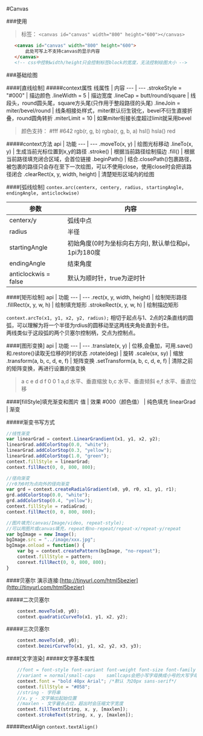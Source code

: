 #Canvas

###使用
>标签： `<canvas id="canvas" width="800" height="600"></canvas>`  

```html
   <canvas id="canvas" width="800" height="600">
       此处可写上不支持canvas的显示内容
   </canvas>
   <!-- css中控制width/height只会控制标签block的宽度，无法控制绘图大小 -->
```


###基础绘图

####[直线绘制]
#####context属性
线属性 | 内容
---  | ---
.strokeStyle = "#000"   | 描边颜色
.lineWidth = 5      | 描边宽度
.lineCap = butt/round/square    | 线段头，round圆头尾，square方头尾(只作用于整段路径的头尾)
.lineJoin = miter/bevel/round   | 线条相接处样式，miter默认衍生锐化，bevel不衍生直接折叠，round圆角转折
.miterLimit = 10    | 如果miter衔接长度超过limit就采用bevel


>颜色支持：
>   #fff
>   #642
>   rgb(r, g, b)
>   rgba(r, g, b, a)
>   hsl()
>   hsla()
>   red

#####context方法
api | 功能
--- | ---
.moveTo(x, y)   | 绘图光标移动
.lineTo(x, y)   | 生成当前光标位置到x,y的路径
.stroke()       | 根据当前路径绘制描边
.fill()         | 根据当前路径填充闭合区域，会首位链接
.beginPath()    | 结合.closePath()包裹路径，被包裹的路径只会存在至下一次绘图，可以不使用close，使用close时会把该路径闭合
.clearRect(x, y, width, height)     | 清楚矩形区域内的绘图

####[弧线绘制]
`contex.arc(centerx, centery, radius, startingAngle, endingAngle, anticlockwise)`

参数  | 内容
---   | ---
centerx/y | 弧线中点
radius    | 半径
startingAngle | 初始角度(0时为坐标向右方向), 默认单位和pi，1pi为180度
endingAngle | 结束角度
anticlockwis = false | 默认为顺时针，true为逆时针

####[矩形绘制]
api | 功能
--- | ---
.rect(x, y, width, height)   | 绘制矩形路径
.fillRect(x, y, w, h)   | 绘制填充矩形
.strokeRect(x, y, w, h) | 绘制描边矩形

`context.arcTo(x1, y1, x2, y2, radius);`
相切于起点与1、2点的2条直线的圆弧，可以理解为将一个半径为rdius的圆移动至这两线夹角处直到卡住。  
两线类似于这段弧的两个贝塞尔控制柄，交点为控制点。


####[图形变换]
api | 功能
--- | ---
.translate(x, y)    | 位移,会叠加，可用.save()和.restore()读取无位移的时的状态
.rotate(deg)        | 旋转
.scale(sx, sy)      | 缩放
.transform(a, b, c, d, e, f)    | 矩阵变换
.setTransform(a, b, c, d, e, f) | 清除之前的矩阵变换，再进行设置的值变换

> a c e
> d d f
> 0 0 1
> a,d 水平、垂直缩放
> b,c 水平、垂直倾斜
> e,f 水平、垂直位移

####[fillStyle]填充渐变和图片
值 | 效果
\#000（颜色值）   | 纯色填充
linearGrad      | 渐变

#####渐变书写方式
```js
//线性渐变
var linearGrad = context.LinearGrandient(x1, y1, x2, y2);
linearGrad.addColorStop(0.0, "white");
linearGrad.addColorStop(0.3, "yellow");
linearGrad.addColorStop(1.0, "green");
context.fillStyle = linearGrad;
context.fillRect(0, 0, 800, 800);
```

```js
//径向渐变
//r0为0时为点向外的径向渐变
var grd = context.createRadialGradient(x0, y0, r0, x1, y1, r1);
grd.addColorStop(0.0, "white");
grd.addColorStop(0.4, "yellow");
context.fillStyle = radiaGrad;
context.fillRect(0, 0, 800, 800);
```

```js
//图片填充(canvas/Image/video, repeat-style);
//可以用图片或canvas填充，repeat有no-repeat/repeat-x/repeat-y/repeat
var bgImage = new Image();
bgImage.src = "../image/xxx.jpg";
bgImage.onload = function() {
    var bg = context.createPattern(bgImage, "no-repeat");
    context.fillStyle = pattern;
    conrext.fillRect(0, 0, 800, 800);
}
```

####贝塞尔
演示连接:[http://tinyurl.com/html5bezier](http://tinyurl.com/html5bezier)  

#####二次贝塞尔
```js
    context.moveTo(x0, y0);
    context.quadraticCurveTo(x1, y1, x2, y2);
```

#####三次贝塞尔
```js
    context.moveTo(x0, y0);
    context.bezeirCurveTo(x1, y1, x2, y2, x3, y3);
```

####[文字渲染]
#####文字基本属性
```js
    //font = font-style font-variant font-weight font-size font-family
    //variant = normal/small-caps    samllcaps会把小写字母换成小号的大写字母
    context.font = "bold 40px Arial"; /*默认 为20px sans-serif*/
    context.fillStyle = "#058";
    //string - 字符串
    //x，y - 文字输出起始位置
    //maxlen - 文字最长占位，超出时会压缩文字宽度
    context.fillText(string, x, y, [maxlen]);
    context.strokeText(string, x, y, [maxlen]);
```

#####textAlign
`context.textAlign()`










